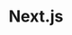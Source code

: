 ---
order: 0
layout: "@layouts/DocumentLayout.astro"
title: "Next.js"
redirect: "/nextjs/start-here/getting-started"
---